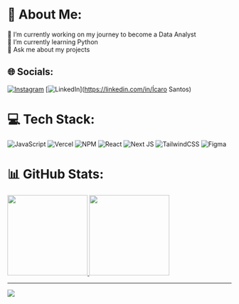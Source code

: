 # 💫 About Me:
🔭 I’m currently working on my journey to become a Data Analyst<br>🌱 I’m currently learning Python<br>💬 Ask me about my projects


## 🌐 Socials:
[![Instagram](https://img.shields.io/badge/Instagram-%23E4405F.svg?logo=Instagram&logoColor=white)](https://instagram.com/_raveloo) [![LinkedIn](https://img.shields.io/badge/LinkedIn-%230077B5.svg?logo=linkedin&logoColor=white)](https://linkedin.com/in/Ícaro Santos) 

# 💻 Tech Stack:
![JavaScript](https://img.shields.io/badge/javascript-%23323330.svg?style=for-the-badge&logo=javascript&logoColor=%23F7DF1E) ![Vercel](https://img.shields.io/badge/vercel-%23000000.svg?style=for-the-badge&logo=vercel&logoColor=white) ![NPM](https://img.shields.io/badge/NPM-%23000000.svg?style=for-the-badge&logo=npm&logoColor=white) ![React](https://img.shields.io/badge/react-%2320232a.svg?style=for-the-badge&logo=react&logoColor=%2361DAFB) ![Next JS](https://img.shields.io/badge/Next-black?style=for-the-badge&logo=next.js&logoColor=white) ![TailwindCSS](https://img.shields.io/badge/tailwindcss-%2338B2AC.svg?style=for-the-badge&logo=tailwind-css&logoColor=white) 	![Figma](https://img.shields.io/badge/figma-%23F24E1E.svg?style=for-the-badge&logo=figma&logoColor=white)

# 📊 GitHub Stats:
<div>
  <a href="https://github.com/icaroravelo"> 
    <img height="180em" src="https://github-readme-stats.vercel.app/api?username=icaroravelo&show_icons=true$include_all_commits=true&count_private=true&theme=dark"/>
    <img height="180em" src="https://github-readme-stats.vercel.app/api/top-langs/?username=icaroravelo&layout=compact&langs_count=7&theme=dark"/>
</div>

---
[![](https://visitcount.itsvg.in/api?id=icaroravelo&icon=0&color=2)](https://visitcount.itsvg.in)

